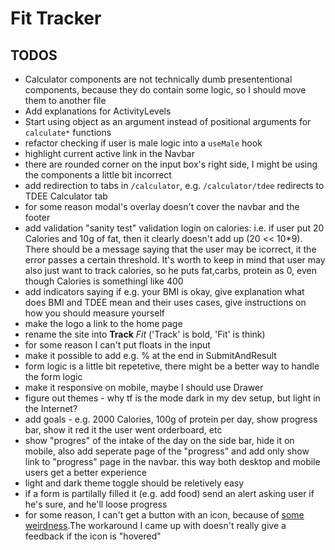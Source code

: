 # Fit Tracker

## TODOS

- Calculator components are not technically dumb presententional components, because they do contain some logic, so I should move them to another file
- Add explanations for ActivityLevels
- Start using object as an argument instead of positional arguments for `calculate*` functions
- refactor checking if user is male logic into a `useMale` hook
- highlight current active link in the Navbar
- there are rounded corner on the input box's right side, I might be using the components a little bit incorrect
- add redirection to tabs in `/calculator`, e.g. `/calculator/tdee` redirects to TDEE Calculator tab
- for some reason modal's overlay doesn't cover the navbar and the footer
- add validation "sanity test" validation login on calories: i.e. if user put 20 Calories and 10g of fat, then it clearly doesn't add up (20 << 10\*9). There should be a message saying that the user may be icorrect, it the error passes a certain threshold. It's worth to keep in mind that user may also just want to track calories, so he puts fat,carbs, protein as 0, even though Calories is somethingl like 400
- add indicators saying if e.g. your BMI is okay, give explanation what does BMI and TDEE mean and their uses cases, give instructions on how you should measure yourself
- make the logo a link to the home page
- rename the site into **Track** _Fit_ ('Track' is bold, 'Fit' is think)
- for some reason I can't put floats in the input
- make it possible to add e.g. % at the end in SubmitAndResult
- form logic is a little bit repetetive, there might be a better way to handle the form logic
- make it responsive on mobile, maybe I should use Drawer
- figure out themes - why tf is the mode dark in my dev setup, but light in the Internet?
- add goals - e.g. 2000 Calories, 100g of protein per day, show progress bar, show it red it the user went orderboard, etc
- show "progres" of the intake of the day on the side bar, hide it on mobile, also add seperate page of the "progress" and add only show link to "progress" page in the navbar. this way both desktop and mobile users get a better experience
- light and dark theme toggle should be reletively easy
- if a form is partilally filled it (e.g. add food) send an alert asking user if he's sure, and he'll loose progress
- for some reason, I can't get a button with an icon, because of [some weirdness](https://github.com/chakra-ui/chakra-ui/issues/683).The workaround I came up with doesn't really give a feedback if the icon is "hovered"
